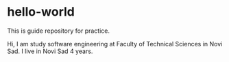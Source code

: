 # hello-world
This is guide repository for practice.

Hi, I am study software engineering at Faculty of Technical Sciences in Novi Sad.
I live in Novi Sad 4 years.
